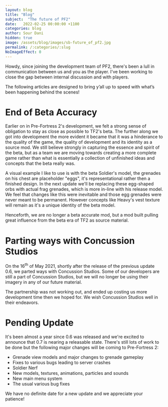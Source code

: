 ```yaml
---
layout: blog
title: "Blog"
subject:  "The future of PF2"
date:   2022-02-25 00:00:00 +1100
categories: blog
author: Sour Dani
hidden: true
image: /assets/blog/images/sb-future_of_pf2.jpg
permalink: /:categories/:slug
NoImageEffect: 0
---
```


Howdy, since joining the development team of PF2, there's been a lull in communication between us and you as the player. I've been working to close the gap between internal discussion and with players. 

The following articles are designed to bring y’all up to speed with what’s been happening behind the scenes!


# End of Beta Accuracy

Earlier on in Pre-Fortress 2's development, we felt a strong sense of obligation to stay as close as possible to TF2's beta. The further along we got into development the more evident it became that it was a hinderance to the quality of the game, the quality of development and its identity as a source mod. We still believe strongly in capturing the essence and spirit of the beta, but as a team we are moving towards creating a more complete game rather than what is essentially a collection of unfinished ideas and concepts that the beta really was.

A visual example I like to use is with the beta Soldier's model, the grenades on his chest are placeholder "eggs", it's representational rather then a finished design. In the next update we'll be replacing these egg-shaped orbs with actual frag grenades, which is more in-line with his release model. We feel that changes like this were inevitable and those egg grenades were never meant to be permanent. However concepts like Heavy's vest texture will remain as it's a unique identity of the beta model.

Henceforth, we are no longer a beta accurate mod, but a mod built pulling great influence from the beta era of TF2 as source material.

# Parting ways with Concussion Studios

On the 16<sup>th</sup> of May 2021, shortly after the release of the previous update 0.6, we parted ways with Concussion Studios. Some of our developers are still a part of Concussion Studios, but we will no longer be using their imagery in any of our future material. 

The partnership was not working out, and ended up costing us more development time then we hoped for. We wish Concussion Studios well in their endeavors.

# Pending Update

It's been almost a year since 0.6 was released and we're excited to announce that 0.7 is nearing a releasable state. There's still lots of work to be done but the following 
major changes will be coming to Pre-Fortress 2:

- Grenade view models and major changes to grenade gameplay
- Fixes to various bugs leading to server crashes
- Soldier Nerf
- New models, textures, animations, particles and sounds
- New main menu system
- The usual various bug fixes

We have no definite date for a new update and we appreciate your patience!